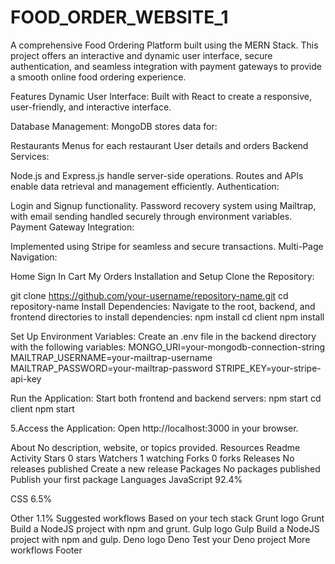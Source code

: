 # FOOD_ORDER_WEBSITE_1
A comprehensive Food Ordering Platform built using the MERN Stack. This project offers an interactive and dynamic user interface, secure authentication, and seamless integration with payment gateways to provide a smooth online food ordering experience.

Features
Dynamic User Interface:
Built with React to create a responsive, user-friendly, and interactive interface.

Database Management:
MongoDB stores data for:

Restaurants
Menus for each restaurant
User details and orders
Backend Services:

Node.js and Express.js handle server-side operations.
Routes and APIs enable data retrieval and management efficiently.
Authentication:

Login and Signup functionality.
Password recovery system using Mailtrap, with email sending handled securely through environment variables.
Payment Gateway Integration:

Implemented using Stripe for seamless and secure transactions.
Multi-Page Navigation:

Home
Sign In
Cart
My Orders
Installation and Setup
Clone the Repository:

git clone https://github.com/your-username/repository-name.git
cd repository-name
Install Dependencies: Navigate to the root, backend, and frontend directories to install dependencies: npm install cd client npm install

Set Up Environment Variables: Create an .env file in the backend directory with the following variables: MONGO_URI=your-mongodb-connection-string MAILTRAP_USERNAME=your-mailtrap-username MAILTRAP_PASSWORD=your-mailtrap-password STRIPE_KEY=your-stripe-api-key

Run the Application: Start both frontend and backend servers: npm start cd client npm start

5.Access the Application: Open http://localhost:3000 in your browser.

About
No description, website, or topics provided.
Resources
 Readme
 Activity
Stars
 0 stars
Watchers
 1 watching
Forks
 0 forks
Releases
No releases published
Create a new release
Packages
No packages published
Publish your first package
Languages
JavaScript
92.4%
 
CSS
6.5%
 
Other
1.1%
Suggested workflows
Based on your tech stack
Grunt logo
Grunt
Build a NodeJS project with npm and grunt.
Gulp logo
Gulp
Build a NodeJS project with npm and gulp.
Deno logo
Deno
Test your Deno project
More workflows
Footer
